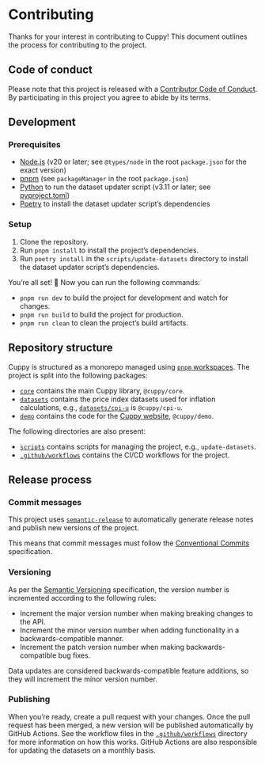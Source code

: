 # Contributing

Thanks for your interest in contributing to Cuppy! This document outlines the process for contributing to the project.

## Code of conduct

Please note that this project is released with a [Contributor Code of Conduct](CODE_OF_CONDUCT.md). By participating in this project you agree to abide by its terms.

## Development

### Prerequisites

- [Node.js](https://nodejs.org/en/) (v20 or later; see `@types/node` in the root `package.json` for the exact version)
- [pnpm](https://pnpm.io/) (see `packageManager` in the root `package.json`)
- [Python](https://www.python.org/) to run the dataset updater script (v3.11 or later; see [pyproject.toml](scripts/update-datasets/pyproject.toml))
- [Poetry](https://python-poetry.org/) to install the dataset updater script’s dependencies

### Setup

1. Clone the repository.
2. Run `pnpm install` to install the project’s dependencies.
3. Run `poetry install` in the `scripts/update-datasets` directory to install the dataset updater script’s dependencies.

You’re all set! 🎉 Now you can run the following commands:

- `pnpm run dev` to build the project for development and watch for changes.
- `pnpm run build` to build the project for production.
- `pnpm run clean` to clean the project’s build artifacts.

## Repository structure

Cuppy is structured as a monorepo managed using [`pnpm` workspaces](https://pnpm.io/workspaces). The project is split into the following packages:

- [`core`](core) contains the main Cuppy library, `@cuppy/core`.
- [`datasets`](datasets) contains the price index datasets used for inflation calculations, e.g., [`datasets/cpi-u`](datasets/cpi-u) is `@cuppy/cpi-u`.
- [`demo`](demo) contains the code for the [Cuppy website](https://moltinginstar.tech/cuppy), `@cuppy/demo`.

The following directories are also present:

- [`scripts`](scripts) contains scripts for managing the project, e.g., `update-datasets`.
- [`.github/workflows`](.github/workflows) contains the CI/CD workflows for the project.

## Release process

### Commit messages

This project uses [`semantic-release`](https://github.com/semantic-release/semantic-release) to automatically generate release notes and publish new versions of the project.

This means that commit messages must follow the [Conventional Commits](https://www.conventionalcommits.org/) specification.

### Versioning

As per the [Semantic Versioning](https://semver.org/) specification, the version number is incremented according to the following rules:

- Increment the major version number when making breaking changes to the API.
- Increment the minor version number when adding functionality in a backwards-compatible manner.
- Increment the patch version number when making backwards-compatible bug fixes.

Data updates are considered backwards-compatible feature additions, so they will increment the minor version number.

### Publishing

When you’re ready, create a pull request with your changes. Once the pull request has been merged, a new version will be published automatically by GitHub Actions. See the workflow files in the [`.github/workflows`](.github/workflows) directory for more information on how this works. GitHub Actions are also responsible for updating the datasets on a monthly basis.
